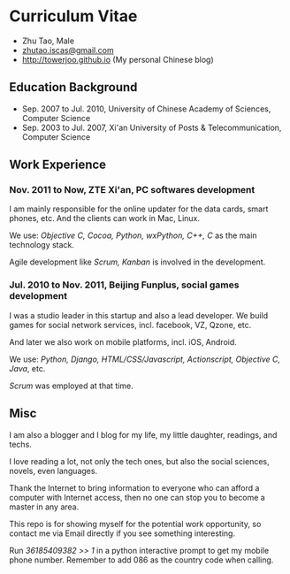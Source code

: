 # Curriculum Vitae

* Zhu Tao, Male
* zhutao.iscas@gmail.com
* http://towerjoo.github.io (My personal Chinese blog)


## Education Background

* Sep. 2007 to Jul. 2010, University of Chinese Academy of Sciences, Computer Science
* Sep. 2003 to Jul. 2007, Xi'an University of Posts & Telecommunication, Computer Science

## Work Experience

### Nov. 2011 to Now, ZTE Xi'an, PC softwares development

I am mainly responsible for the online updater for the data cards, smart phones, etc.
And the clients can work in Mac, Linux. 

We use: *Objective C, Cocoa, Python, wxPython, C++, C* as the main technology stack. 

Agile development like *Scrum, Kanban* is involved in the development.


### Jul. 2010 to Nov. 2011, Beijing Funplus, social games development

I was a studio leader in this startup and also a lead developer. 
We build games for social network services, incl. facebook, VZ, Qzone, etc.

And later we also work on mobile platforms, incl. iOS, Android.

We use: *Python, Django, HTML/CSS/Javascript, Actionscript, Objective C, Java*, etc.

*Scrum* was employed at that time.

## Misc

I am also a blogger and I blog for my life, my little daughter, readings, and techs.

I love reading a lot, not only the tech ones, but also the social sciences, novels, 
even languages.

Thank the Internet to bring information to everyone who can afford a computer with
Internet access, then no one can stop you to become a master in any area.

This repo is for showing myself for the potential work opportunity, so contact me via
Email directly if you see something interesting.

Run *36185409382 >> 1* in a python interactive prompt to get my mobile phone number.
Remember to add 086 as the country code when calling.
